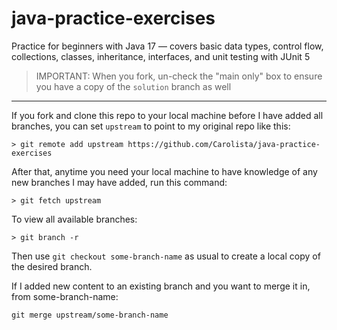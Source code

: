 # java-practice-exercises
Practice for beginners with Java 17 — covers basic data types, control flow, collections, classes, inheritance, interfaces, and unit testing with JUnit 5

> IMPORTANT: When you fork, un-check the "main only" box to ensure you have a copy of the `solution` branch as well

---
If you fork and clone this repo to your local machine before I have added all branches, you can set `upstream` to point to my original repo like this:

```
> git remote add upstream https://github.com/Carolista/java-practice-exercises
```

After that, anytime you need your local machine to have knowledge of any new branches I may have added, run this command:

```
> git fetch upstream
```

To view all available branches:

```
> git branch -r
```

Then use `git checkout some-branch-name` as usual to create a local copy of the desired branch.

If I added new content to an existing branch and you want to merge it in, from some-branch-name:

```
git merge upstream/some-branch-name
```
